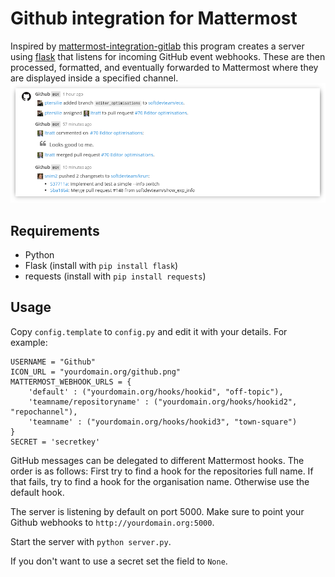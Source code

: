 # Github integration for Mattermost

Inspired by [mattermost-integration-gitlab](https://github.com/NotSqrt/mattermost-integration-gitlab) this program creates a server using [flask](https://github.com/mitsuhiko/flask) that listens for incoming GitHub event webhooks. These are then processed, formatted, and eventually forwarded to Mattermost where they are displayed inside a specified channel.
![](preview.png)

## Requirements
- Python
- Flask (install with `pip install flask`)
- requests (install with `pip install requests`)

## Usage
Copy `config.template` to `config.py` and edit it with your details. For example:

```
USERNAME = "Github"
ICON_URL = "yourdomain.org/github.png"
MATTERMOST_WEBHOOK_URLS = {
    'default' : ("yourdomain.org/hooks/hookid", "off-topic"),
    'teamname/repositoryname' : ("yourdomain.org/hooks/hookid2", "repochannel"),
    'teamname' : ("yourdomain.org/hooks/hookid3", "town-square")
}
SECRET = 'secretkey'
```

GitHub messages can be delegated to different Mattermost hooks. The
order is as follows: First try to find a hook for the repositories full name.
If that fails, try to find a hook for the organisation name. Otherwise use the
default hook.

The server is listening by default on port 5000. Make sure to point your Github
webhooks to `http://yourdomain.org:5000`.

Start the server with `python server.py`.

If you don't want to use a secret set the field to `None`.
